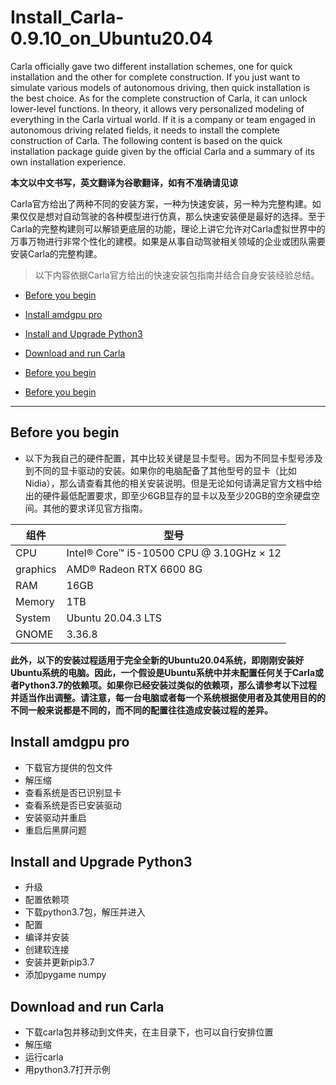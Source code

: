 # Install_Carla-0.9.10_on_Ubuntu20.04
Carla officially gave two different installation schemes, one for quick installation and the other for complete construction. If you just want to simulate various models of autonomous driving, then quick installation is the best choice. As for the complete construction of Carla, it can unlock lower-level functions. In theory, it allows very personalized modeling of everything in the Carla virtual world. If it is a company or team engaged in autonomous driving related fields, it needs to install the complete construction of Carla. The following content is based on the quick installation package guide given by the official Carla and a summary of its own installation experience.


**本文以中文书写，英文翻译为谷歌翻译，如有不准确请见谅**


Carla官方给出了两种不同的安装方案，一种为快速安装，另一种为完整构建。如果仅仅是想对自动驾驶的各种模型进行仿真，那么快速安装便是最好的选择。至于Carla的完整构建则可以解锁更底层的功能，理论上讲它允许对Carla虚拟世界中的万事万物进行非常个性化的建模。如果是从事自动驾驶相关领域的企业或团队需要安装Carla的完整构建。
> 以下内容依据Carla官方给出的快速安装包指南并结合自身安装经验总结。

* [Before you begin](#before-you-begin)  
  
* [Install amdgpu pro](#install-amdgpu-pro)  
    
* [Install and Upgrade Python3](#install-and-upgrade-python3)
  
* [Download and run Carla](#download-and-run-carla)
* [Before you begin](#before-you-begin)
* [Before you begin](#before-you-begin)
------

Before you begin
------

- 以下为我自己的硬件配置，其中比较关键是显卡型号。因为不同显卡型号涉及到不同的显卡驱动的安装。如果你的电脑配备了其他型号的显卡（比如Nidia），那么请查看其他的相关安装说明。但是无论如何请满足官方文档中给出的硬件最低配置要求，即至少6GB显存的显卡以及至少20GB的空余硬盘空间。其他的要求详见官方指南。
    
|组件|型号|
|----|-----|
|CPU|Intel® Core™ i5-10500 CPU @ 3.10GHz × 12|
|graphics|AMD® Radeon RTX 6600 8G|
|RAM|16GB|
|Memory|1TB|
|System|Ubuntu 20.04.3 LTS|
|GNOME|3.36.8|
  

**此外，以下的安装过程适用于完全全新的Ubuntu20.04系统，即刚刚安装好Ubuntu系统的电脑。因此，一个假设是Ubuntu系统中并未配置任何关于Carla或者Python3.7的依赖项。如果你已经安装过类似的依赖项，那么请参考以下过程并适当作出调整。请注意，每一台电脑或者每一个系统根据使用者及其使用目的的不同一般来说都是不同的，而不同的配置往往造成安装过程的差异。**

Install amdgpu pro
------
- 下载官方提供的包文件
- 解压缩
- 查看系统是否已识别显卡
- 查看系统是否已安装驱动
- 安装驱动并重启
- 重启后黑屏问题


Install and Upgrade Python3
------
- 升级
- 配置依赖项
- 下载python3.7包，解压并进入
- 配置
- 编译并安装
- 创建软连接
- 安装并更新pip3.7
- 添加pygame numpy

Download and run Carla
------
- 下载carla包并移动到文件夹，在主目录下，也可以自行安排位置
- 解压缩
- 运行carla
- 用python3.7打开示例

